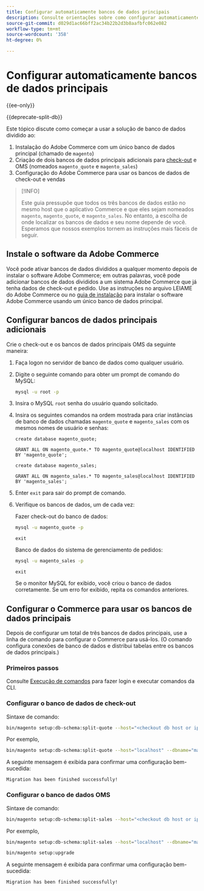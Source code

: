 ```yaml
---
title: Configurar automaticamente bancos de dados principais
description: Consulte orientações sobre como configurar automaticamente a solução de banco de dados dividido.
source-git-commit: d029d1ac66bff2ac34b22b2d3b8aafbfc062e082
workflow-type: tm+mt
source-wordcount: '358'
ht-degree: 0%

---
```



# Configurar automaticamente bancos de dados principais

{{ee-only}}

{{deprecate-split-db}}

Este tópico discute como começar a usar a solução de banco de dados dividido ao:

1. Instalação do Adobe Commerce com um único banco de dados principal (chamado de `magento`)
1. Criação de dois bancos de dados principais adicionais para [check-out](https://glossary.magento.com/checkout) e OMS (nomeados `magento_quote` e `magento_sales`)
1. Configuração do Adobe Commerce para usar os bancos de dados de check-out e vendas

>[!INFO]
>
>Este guia pressupõe que todos os três bancos de dados estão no mesmo host que o aplicativo Commerce e que eles sejam nomeados `magento`, `magento_quote`, e `magento_sales`. No entanto, a escolha de onde localizar os bancos de dados e seu nome depende de você. Esperamos que nossos exemplos tornem as instruções mais fáceis de seguir.

## Instale o software da Adobe Commerce

Você pode ativar bancos de dados divididos a qualquer momento depois de instalar o software Adobe Commerce; em outras palavras, você pode adicionar bancos de dados divididos a um sistema Adobe Commerce que já tenha dados de check-out e pedido. Use as instruções no arquivo LEIAME do Adobe Commerce ou no [guia de instalação](../../installation/overview.md) para instalar o software Adobe Commerce usando um único banco de dados principal.

## Configurar bancos de dados principais adicionais

Crie o check-out e os bancos de dados principais OMS da seguinte maneira:

1. Faça logon no servidor de banco de dados como qualquer usuário.
1. Digite o seguinte comando para obter um prompt de comando do MySQL:

   ```bash
   mysql -u root -p
   ```

1. Insira o MySQL `root` senha do usuário quando solicitado.
1. Insira os seguintes comandos na ordem mostrada para criar instâncias de banco de dados chamadas `magento_quote` e `magento_sales` com os mesmos nomes de usuário e senhas:

   ```shell
   create database magento_quote;
   ```

   ```shell
   GRANT ALL ON magento_quote.* TO magento_quote@localhost IDENTIFIED BY 'magento_quote';
   ```

   ```shell
   create database magento_sales;
   ```

   ```shell
   GRANT ALL ON magento_sales.* TO magento_sales@localhost IDENTIFIED BY 'magento_sales';
   ```

1. Enter `exit` para sair do prompt de comando.

1. Verifique os bancos de dados, um de cada vez:

   Fazer check-out do banco de dados:

   ```bash
   mysql -u magento_quote -p
   ```

   ```shell
   exit
   ```

   Banco de dados do sistema de gerenciamento de pedidos:

   ```bash
   mysql -u magento_sales -p
   ```

   ```shell
   exit
   ```

   Se o monitor MySQL for exibido, você criou o banco de dados corretamente. Se um erro for exibido, repita os comandos anteriores.

## Configurar o Commerce para usar os bancos de dados principais

Depois de configurar um total de três bancos de dados principais, use a linha de comando para configurar o Commerce para usá-los. (O comando configura conexões de banco de dados e distribui tabelas entre os bancos de dados principais.)

### Primeiros passos

Consulte [Execução de comandos](../cli/config-cli.md#running-commands) para fazer login e executar comandos da CLI.

### Configurar o banco de dados de check-out

Sintaxe de comando:

```bash
bin/magento setup:db-schema:split-quote --host="<checkout db host or ip>" --dbname="<name>" --username="<checkout db username>" --password="<password>"
```

Por exemplo,

```bash
bin/magento setup:db-schema:split-quote --host="localhost" --dbname="magento_quote" --username="magento_quote" --password="magento_quote"
```

A seguinte mensagem é exibida para confirmar uma configuração bem-sucedida:

```terminal
Migration has been finished successfully!
```

### Configurar o banco de dados OMS

Sintaxe de comando:

```bash
bin/magento setup:db-schema:split-sales --host="<checkout db host or ip>" --dbname="<name>" --username="<checkout db username>" --password="<password>"
```

Por exemplo,

```bash
bin/magento setup:db-schema:split-sales --host="localhost" --dbname="magento_sales" --username="magento_sales" --password="magento_sales"
```

```bash
bin/magento setup:upgrade
```

A seguinte mensagem é exibida para confirmar uma configuração bem-sucedida:

```terminal
Migration has been finished successfully!
```
